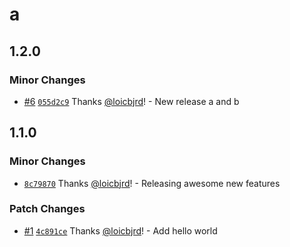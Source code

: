 # a

## 1.2.0

### Minor Changes

- [#6](https://github.com/loicbjrd/release-tests/pull/6) [`055d2c9`](https://github.com/loicbjrd/release-tests/commit/055d2c9e03d51b8545062369d4ad8cbfb4d61c0c) Thanks [@loicbjrd](https://github.com/loicbjrd)! - New release a and b

## 1.1.0

### Minor Changes

- [`8c79870`](https://github.com/loicbjrd/release-tests/commit/8c7987017191b883697e94e3df73cb2d16f78140) Thanks [@loicbjrd](https://github.com/loicbjrd)! - Releasing awesome new features

### Patch Changes

- [#1](https://github.com/loicbjrd/release-tests/pull/1) [`4c891ce`](https://github.com/loicbjrd/release-tests/commit/4c891ceb790fbd8a67bed2b1212efe08455d4c8f) Thanks [@loicbjrd](https://github.com/loicbjrd)! - Add hello world
